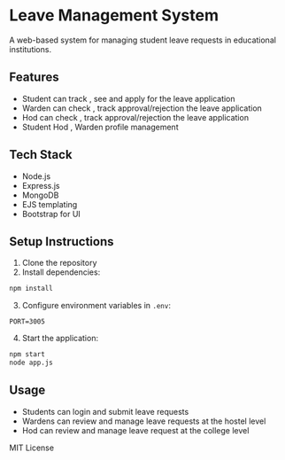 # Leave Management System

A web-based system for managing student leave requests in educational institutions.

## Features

- Student can track , see and apply for the  leave application  
- Warden can check , track approval/rejection the leave application 
- Hod can check , track approval/rejection the leave application 
- Student Hod , Warden profile management


## Tech Stack

- Node.js
- Express.js
- MongoDB
- EJS templating
- Bootstrap for UI

## Setup Instructions

1. Clone the repository
2. Install dependencies:
```bash
npm install
```
3. Configure environment variables in `.env`:
```
PORT=3005

```
4. Start the application:
```bash
npm start 
node app.js
```

## Usage

- Students can login and submit leave requests
- Wardens can review and manage leave  requests at the hostel level
- Hod can review and manage leave request at the college level




MIT License
